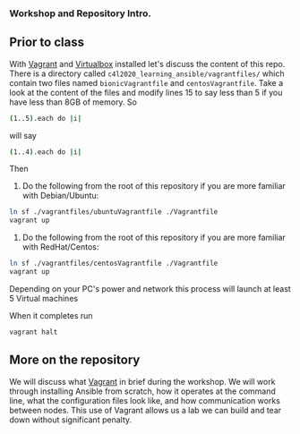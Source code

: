 ### Workshop and Repository Intro.

## Prior to class

With [Vagrant](https://vagrantup.com) and [Virtualbox](https://virtualbox.org) installed let's discuss the content of this repo. There is a directory called `c4l2020_learning_ansible/vagrantfiles/` which contain two files named `bionicVagrantfile` and `centosVagrantfile`. Take a look at the content of the files and modify lines 15 to say less than 5 if you have less than 8GB of memory. So 

```bash
(1..5).each do |i|
```

will say 

```bash
(1..4).each do |i|
```
Then

1. Do the following from the root of this repository if you are more familiar with Debian/Ubuntu:

```bash
ln sf ./vagrantfiles/ubuntuVagrantfile ./Vagrantfile
vagrant up
```

1. Do the following from the root of this repository if you are more familiar with RedHat/Centos:

```bash
ln sf ./vagrantfiles/centosVagrantfile ./Vagrantfile
vagrant up
```

Depending on your PC's power and network this process will launch at least 5 Virtual machines

When it completes run

```bash
vagrant halt
```

## More on the repository

We will discuss what [Vagrant](https://vagrantup.com) in brief during the workshop. We will work through installing Ansible from scratch, how it operates at the command line, what the configuration files look like, and how communication works between nodes. This use of Vagrant allows us a lab we can build and tear down without significant penalty.

